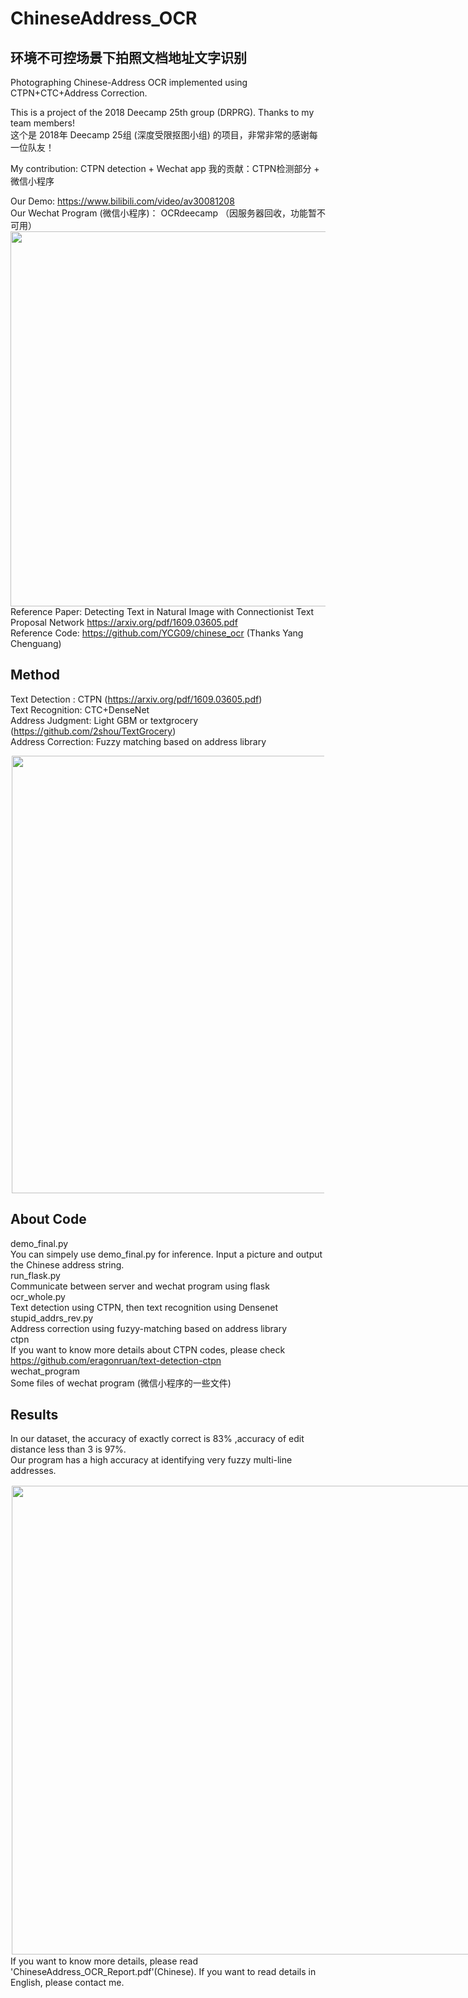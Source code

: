 # ChineseAddress_OCR
## 环境不可控场景下拍照文档地址文字识别
Photographing Chinese-Address OCR implemented using CTPN+CTC+Address Correction.   
  
This is a project of the 2018 Deecamp 25th group (DRPRG). Thanks to my team members!  
这个是 2018年 Deecamp 25组 (深度受限抠图小组) 的项目，非常非常的感谢每一位队友！  

My contribution: CTPN detection + Wechat app
我的贡献：CTPN检测部分 + 微信小程序
  
Our Demo: https://www.bilibili.com/video/av30081208  
Our Wechat Program (微信小程序)： OCRdeecamp （因服务器回收，功能暂不可用）  
<img src="https://github.com/Walleclipse/ChineseAddress_OCR/raw/master/demo/demo.png" width="600" >  
Reference Paper: Detecting Text in Natural Image with Connectionist Text Proposal Network https://arxiv.org/pdf/1609.03605.pdf  
Reference Code: https://github.com/YCG09/chinese_ocr (Thanks Yang Chenguang)  


## Method 
Text Detection : CTPN (https://arxiv.org/pdf/1609.03605.pdf)  
Text Recognition: CTC+DenseNet  
Address Judgment: Light GBM or textgrocery (https://github.com/2shou/TextGrocery)  
Address Correction: Fuzzy matching based on address library   

<div style="float:center;border:solid 1px 000;margin:2px;"><img src="https://github.com/Walleclipse/ChineseAddress_OCR/raw/master/demo/method.png"  width="700" ></div>  
  
## About Code
demo_final.py  
You can simpely use demo_final.py for inference. Input a picture and output the Chinese address string.   
run_flask.py  
Communicate between server and wechat program using flask  
ocr_whole.py  
Text detection using CTPN, then text recognition using Densenet  
stupid_addrs_rev.py  
Address correction using fuzyy-matching based on address library  
ctpn  
If you want to know more details about CTPN codes, please check https://github.com/eragonruan/text-detection-ctpn  
wechat_program  
Some files of wechat program (微信小程序的一些文件)

## Results
In our dataset, the accuracy of exactly correct is 83% ,accuracy of edit distance less than 3 is 97%.   
Our program has a high accuracy at identifying very fuzzy multi-line addresses. 

<div style="float:left;border:solid 1px 000;margin:2px;"><img src="https://github.com/Walleclipse/ChineseAddress_OCR/raw/master/demo/result2.png" width="750" ></div>   

If you want to know more details, please read 'ChineseAddress_OCR_Report.pdf'(Chinese). If you want to read details in English, please contact me.
